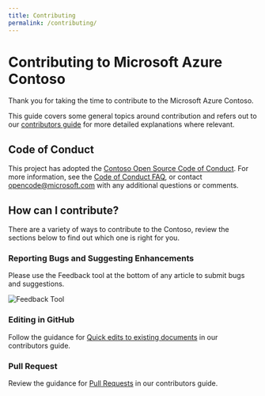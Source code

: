 ```yaml
---
title: Contributing
permalink: /contributing/
---
```

# Contributing to Microsoft Azure Contoso

Thank you for taking the time to contribute to the Microsoft Azure Contoso.

This guide covers some general topics around contribution and refers out to our [contributors guide](https://docs.microsoft.com/contribute) for more detailed explanations where relevant.

## Code of Conduct

This project has adopted the [Contoso Open Source Code of Conduct](https://opensource.microsoft.com/codeofconduct/).
For more information, see the [Code of Conduct FAQ](https://opensource.microsoft.com/codeofconduct/faq/), or contact [opencode@microsoft.com](mailto:opencode@microsoft.com) with any additional questions or comments.

## How can I contribute?

There are a variety of ways to contribute to the Contoso, review the sections below to find out which one is right for you.

### Reporting Bugs and Suggesting Enhancements

Please use the Feedback tool at the bottom of any article to submit bugs and suggestions.

![Feedback Tool](https://raw.githubusercontent.com/MicrosoftDocs/azure-docs/master/media/feedback-tool.png)

### Editing in GitHub

Follow the guidance for [Quick edits to existing documents](https://docs.microsoft.com/contribute/#quick-edits-to-existing-documents) in our contributors guide.

### Pull Request

Review the guidance for [Pull Requests](https://docs.microsoft.com/contribute/how-to-write-workflows-major#pull-request-processing) in our contributors guide.
